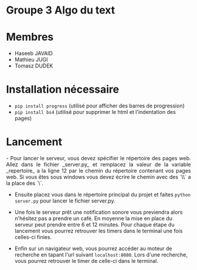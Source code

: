 # Groupe 3 Algo du text

# Membres

- Haseeb JAVAID
- Mathieu JUGI
- Tomasz DUDEK

# Installation nécessaire

- `pip install progress` (utilisé pour afficher des barres de progression)
- `pip install bs4` (utilisé pour supprimer le html et l'indentation des pages)

# Lancement

<p style="text-align:justify";> - Pour lancer le serveur, vous devez spécifier le répertoire des pages web. Allez dans le fichier _server.py_ et remplacez la valeur de la variable _repertoire_ a la ligne 12 par le chemin du répertoire contenant vos pages web. Si vous êtes sous windows vous devez écrire le chemin avec des `\\` a la place des `\`. </p>

- Ensuite placez vous dans le répertoire principal du projet et faites `python server.py` pour lancer le fichier server.py.

- Une fois le serveur prêt une notification sonore vous previendra alors n'hésitez pas a prendre un café. En moyenne la mise en place du serveur peut prendre entre 6 et 12 minutes. Pour chaque étape du lancement vous pourrez retrouver les timers dans le terminal une fois celles-ci finies.

- Enfin sur un navigateur web, vous pourrez accéder au moteur de recherche en tapant l'url suivant `localhost:8080`. Lors d'une recherche, vous pourrez retrouver le timer de celle-ci dans le terminal.
